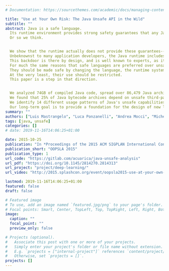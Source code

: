 ```yaml
---
# Documentation: https://sourcethemes.com/academic/docs/managing-content/

title: "Use at Your Own Risk: The Java Unsafe API in the Wild"
subtitle: ""
abstract: Java is a safe language.
  Its runtime environment provides strong safety guarantees that any Java application can rely on.
  Or so we think.


  We show that the runtime actually does not provide these guarantees---for a large fraction of today's Java code.
  Unbeknownst to many application developers, the Java runtime includes a "backdoor" that allows expert library and framework developers to circumvent Java's safety guarantees.
  This backdoor is there by design, and is well known to experts, as it enables them to write high-performance "systems-level" code in Java.
  For much the same reasons that safe languages are preferred over unsafe languages, these powerful---but unsafe---capabilities in Java should be restricted.
  They should be made safe by changing the language, the runtime system, or the libraries.
  At the very least, their use should be restricted.
  This paper is a step in that direction.


  We analyzed 74GB of compiled Java code, spread over 86,479 Java archives, to determine how Java's unsafe capabilities are used in real-world libraries and applications.
  We found that 25% of Java bytecode archives depend on unsafe third-party Java code, and thus Java's safety guarantees cannot be trusted.
  We identify 14 different usage patterns of Java's unsafe capabilities, and we provide supporting evidence for why real-world code needs these capabilities.
  Our long-term goal is to provide a foundation for the design of new language features to regain safety in Java.
summary: ""
authors: ["Luis Mastrangelo", "Luca Ponzanelli", "Andrea Mocci", "Michele Lanza", "Matthias Hauswirth", "Nathaniel Nystrom"]
tags: [java, unsafe]
categories: []
# date: 2019-11-16T14:06:25+01:00

date: 2015-10-25
publication: "In *Proceedings of the 2015 ACM SIGPLAN International Conference on Object-Oriented Programming, Systems, Languages, and Applications*"
publication_short: "OOPSLA 2015"
publication_type: 1
url_code: "https://gitlab.com/acuarica/java-unsafe-analysis"
url_pdf: "https://doi.org/10.1145/2814270.2814313"
url_project: "project/deep-learning/"
url_video: "http://2015.splashcon.org/event/oopsla2015-use-at-your-own-risk-the-java-unsafe-api-in-the-wild"

lastmod: 2019-11-16T14:06:25+01:00
featured: false
draft: false

# Featured image
# To use, add an image named `featured.jpg/png` to your page's folder.
# Focal points: Smart, Center, TopLeft, Top, TopRight, Left, Right, BottomLeft, Bottom, BottomRight.
image:
  caption: ""
  focal_point: ""
  preview_only: false

# Projects (optional).
#   Associate this post with one or more of your projects.
#   Simply enter your project's folder or file name without extension.
#   E.g. `projects = ["internal-project"]` references `content/project/deep-learning/index.md`.
#   Otherwise, set `projects = []`.
projects: []
---
```


